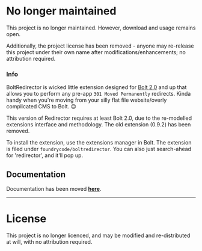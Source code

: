 # No longer maintained

This project is no longer maintained. However, download and usage remains open.

Additionally, the project license has been removed - anyone may re-release this project under their own name after modifications/enhancements; no attribution required.

### Info

BoltRedirector is wicked little extension designed for [Bolt 2.0](//bolt.cm) and up that allows you to perform any pre-app `301 Moved Permanently` redirects. Kinda handy when you're moving from your silly flat file website/overly complicated CMS to Bolt. :wink:

This version of Redirector requires at least Bolt 2.0, due to the re-modelled extensions interface and methodology. The old extension (0.9.2) has been removed.

To install the extension, use the extensions manager in Bolt. The extension is filed under `foundrycode/boltredirector`. You can also just search-ahead for 'redirector', and it'll pop up.

## Documentation

Documentation has been moved **[here](https://github.com/foundrycode/boltredirector/wiki)**.

- - -

# License

This project is no longer licenced, and may be modified and re-distributed at will, with no attribution required.
